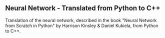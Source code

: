 ## Neural Network - Translated from Python to C++

Translation of the neural network, described in the book "Neural Network from Scratch in Python" by Harrison Kinsley & Daniel Kukiela, from Python to C++.

